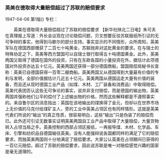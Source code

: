 ### 英美在德取得大量赔偿超过了苏联的赔偿要求

1947-04-06
第1版()
专栏：

　　英美在德取得大量赔偿超过了苏联的赔偿要求
    【新华社陕北二日电】朱可夫在真理报上写道：外长会议现在讨论赔偿问题，贝文想要反驳苏联报纸所引证的无可争辩的事实，他得到马歇尔的部分支持。事实显示的不同情形，众所周知，英美军队在德国西部缴获了二百七十吨黄金，苏联抛弃对这批黄金的要求。在与瑞士的特殊协定之下，英美等西方盟国可以自瑞士银行取得五十吨德国黄金。此外，英美两国又取得了德国在国外的投资，只有在东欧各国的小量投资在外，据估计此项德国对外投资亦达五十亿元。英美两国还获得一部分德国商船，盟国赔偿局秘书长宣称：英美已自德国获得一百零二艘商船。英美两国又从德国得到大量最有价值的专利与发明，全部价值据估计几近五十亿元。英美两国从德国运走大量有价值的装备，而且还从现时德国工业产品（如煤、木材、工厂装备和消费品）中取得赔偿。英美代表团否认这些无可争论的事实，说并非支付赔偿，而是德国的输出物，英美两国并强称他们公平的偿付了上述输出物的价格，然而这些解释都是不遵照事实的。来自鲁尔区的消息指出：英国在该地输出的煤换得了金元，但却以在世界市场上无价值的马克付给煤矿主人，旁的工业中英美占领区也有同样情形。这就是英美代表们所说的“输出”的真正性质，很容易明白，这些“输出”只是伪装了的赔偿而已。此外还可引证无数事实证明英美两国自工业产品中取得了大量赔偿，大量货物转入占领当局之手。英美控制的西部占领区报纸，一再报导煤、木材、化学品、车床、引擎和纺织品自德国输往英美。没有人能强辩说各国都同样的满足了它的赔偿要求，而独英美两国则十分地满足了赔偿要求。大家公认英美在占领期间已获得的一百亿元赔偿，超过了苏联的赔偿要求，因此说苏联是唯一对赔偿感觉兴趣的国家是毫无道理的。
